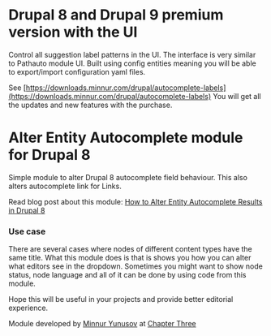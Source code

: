 # Drupal 8 and Drupal 9 premium version with the UI

Control all suggestion label patterns in the UI. The interface is very similar to Pathauto module UI. Built using config entities meaning you will be able to export/import configuration yaml files.

See [https://downloads.minnur.com/drupal/autocomplete-labels](https://downloads.minnur.com/drupal/autocomplete-labels)
You will get all the updates and new features with the purchase.

# Alter Entity Autocomplete module for Drupal 8

Simple module to alter Drupal 8 autocomplete field behaviour. This also alters autocomplete link for Links.

Read blog post about this module: [How to Alter Entity Autocomplete Results in Drupal 8](https://www.chapterthree.com/blog/how-alter-entity-autocomplete-results-drupal-8)

### Use case

There are several cases where nodes of different content types have the same title. What this module does is that is shows you how you can alter what editors see in the dropdown. Sometimes you might want to show node status, node language and all of it can be done by using code from this module.

Hope this will be useful in your projects and provide better editorial experience.

Module developed by [Minnur Yunusov](https://www.minnur.com) at [Chapter Three](https://www.chapterthree.com)
